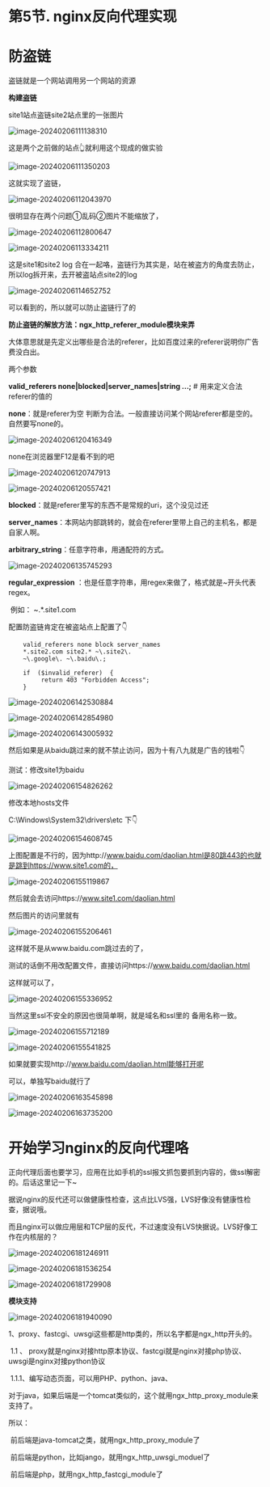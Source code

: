 # 第5节. nginx反向代理实现



# 防盗链

盗链就是一个网站调用另一个网站的资源



**构建盗链**

site1站点盗链site2站点里的一张图片

![image-20240206111138310](5-nginx反向代理实现.assets/image-20240206111138310.png)

这是两个之前做的站点👆就利用这个现成的做实验

![image-20240206111350203](5-nginx反向代理实现.assets/image-20240206111350203.png)

这就实现了盗链，

![image-20240206112043970](5-nginx反向代理实现.assets/image-20240206112043970.png)

很明显存在两个问题①乱码②图片不能缩放了，

![image-20240206112800647](5-nginx反向代理实现.assets/image-20240206112800647.png)

![image-20240206113334211](5-nginx反向代理实现.assets/image-20240206113334211.png)

这是site1和site2 log 合在一起咯，盗链行为其实是，站在被盗方的角度去防止，所以log拆开来，去开被盗站点site2的log

![image-20240206114652752](5-nginx反向代理实现.assets/image-20240206114652752.png)

可以看到的，所以就可以防止盗链行了的



**防止盗链的解放方法：ngx_http_referer_module模块来弄**

大体意思就是先定义出哪些是合法的referer，比如百度过来的referer说明你广告费没白出。

两个参数

**valid_referers none|blocked|server_names|string ...;**      # 用来定义合法referer的值的

**none**：就是referer为空 判断为合法。一般直接访问某个网站referer都是空的。自然要写none的。

![image-20240206120416349](5-nginx反向代理实现.assets/image-20240206120416349.png)

none在浏览器里F12是看不到的吧



![image-20240206120747913](5-nginx反向代理实现.assets/image-20240206120747913.png)



![image-20240206120557421](5-nginx反向代理实现.assets/image-20240206120557421.png)





**blocked**：就是referer里写的东西不是常规的uri，这个没见过还



**server_names**：本网站内部跳转的，就会在referer里带上自己的主机名，都是自家人啊。



**arbitrary_string**：任意字符串，用通配符的方式。

![image-20240206135745293](5-nginx反向代理实现.assets/image-20240206135745293.png)



**regular_expression** ：也是任意字符串，用regex来做了，格式就是~开头代表regex。

​																		例如：        ~.*\.site1\.com





配置防盗链肯定在被盗站点上配置了👇

```
    valid_referers none block server_names
    *.site2.com site2.* ~\.site2\.
    ~\.google\. ~\.baidu\.;

    if  ($invalid_referer)  {
         return 403 "Forbidden Access";
    }

```

![image-20240206142530884](5-nginx反向代理实现.assets/image-20240206142530884.png)







![image-20240206142854980](5-nginx反向代理实现.assets/image-20240206142854980.png)



![image-20240206143005932](5-nginx反向代理实现.assets/image-20240206143005932.png)



然后如果是从baidu跳过来的就不禁止访问，因为十有八九就是广告的钱啦👇

测试：修改site1为baidu

![image-20240206154826262](5-nginx反向代理实现.assets/image-20240206154826262.png)

修改本地hosts文件

C:\Windows\System32\drivers\etc      下👇

![image-20240206154608745](5-nginx反向代理实现.assets/image-20240206154608745.png)



上图配置是不行的，因为http://www.baidu.com/daolian.html是80跳443的也就是跳到https://www.site1.com的，

![image-20240206155119867](5-nginx反向代理实现.assets/image-20240206155119867.png)

然后就会去访问https://www.site1.com/daolian.html

然后图片的访问里就有

![image-20240206155206461](5-nginx反向代理实现.assets/image-20240206155206461.png)

这样就不是从www.baidu.com跳过去的了，

测试的话倒不用改配置文件，直接访问https://www.baidu.com/daolian.html

这样就可以了，

![image-20240206155336952](5-nginx反向代理实现.assets/image-20240206155336952.png)



当然这里ssl不安全的原因也很简单啊，就是域名和ssl里的 备用名称一致。

![image-20240206155712189](5-nginx反向代理实现.assets/image-20240206155712189.png)





![image-20240206155541825](5-nginx反向代理实现.assets/image-20240206155541825.png)



如果就要实现http://www.baidu.com/daolian.html能够打开呢

可以，单独写baidu就行了

![image-20240206163545898](5-nginx反向代理实现.assets/image-20240206163545898.png)

![image-20240206163735200](5-nginx反向代理实现.assets/image-20240206163735200.png)









# 开始学习nginx的反向代理咯

正向代理后面也要学习，应用在比如手机的ssl报文抓包要抓到内容的，做ssl解密的。后话这里记一下~



据说nginx的反代还可以做健康性检查，这点比LVS强，LVS好像没有健康性检查，据说哦。

而且nginx可以做应用层和TCP层的反代，不过速度没有LVS快据说。LVS好像工作在内核层的？

![image-20240206181246911](5-nginx反向代理实现.assets/image-20240206181246911.png)





![image-20240206181536254](5-nginx反向代理实现.assets/image-20240206181536254.png)





![image-20240206181729908](5-nginx反向代理实现.assets/image-20240206181729908.png)







**模块支持**

![image-20240206181940090](5-nginx反向代理实现.assets/image-20240206181940090.png)

1、proxy、fastcgi、uwsgi这些都是http类的，所以名字都是ngx_http开头的。

​		1.1 、 proxy就是nginx对接http原本协议、fastcgi就是nginx对接php协议、uwsgi是nginx对接python协议

​				1.1.1、编写动态页面，可以用PHP、python、java、

​							对于java，如果后端是一个tomcat类似的，这个就用ngx_http_proxy_module来支持了。



所以：

​		前后端是java-tomcat之类，就用ngx_http_proxy_module了

​		前后端是python，比如jango，就用ngx_http_uwsgi_moduel了

​		前后端是php，就用ngx_http_fastcgi_module了












